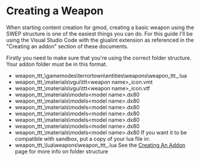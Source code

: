 # Creating a Weapon
When starting content creation for gmod, creating a basic weapon using the SWEP structure is one of the easiest things you can do.
For this guide I'll be using the Visual Studio Code with the glualint extension as referenced in the "Creating an addon" section of these documents.

Firstly you need to make sure that you're using the correct folder structure.
Your addon folder must be in this format.
  * weapon_ttt_<weapon name>\gamemodes\terrortown\entities\weapons\weapon_ttt_<weapon name>.lua
  * weapon_ttt_<weapon name>\materials\vgui\ttt\<weapon name>_icon.vmt
  * weapon_ttt_<weapon name>\materials\vgui\ttt\<weapon name>_icon.vtf
  * weapon_ttt_<weapon name>\materials\models\<model name>.dx80
  * weapon_ttt_<weapon name>\materials\models\<model name>.dx80
  * weapon_ttt_<weapon name>\materials\models\<model name>.dx80
  * weapon_ttt_<weapon name>\materials\models\<model name>.dx80
  * weapon_ttt_<weapon name>\materials\models\<model name>.dx80
  * weapon_ttt_<weapon name>\materials\models\<model name>.dx80
  * weapon_ttt_<weapon name>\materials\models\<model name>.dx80
If you want it to be compatible with sandbox, put a copy of your lua file in:
  * weapon_ttt_<weapon name>\lua\weapons\weapon_ttt_<weapon name>.lua
See the [Creating An Addon](https://docs.ttt2.neoxult.de/developers/basics/creating-an-addon/) page for more info on folder structure
  
